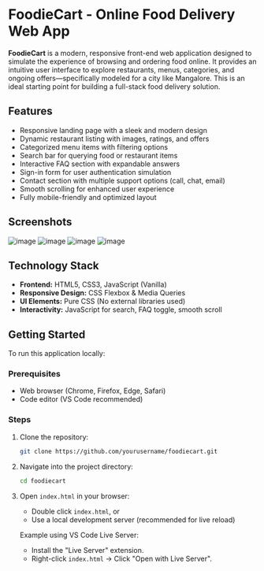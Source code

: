 # FoodieCart - Online Food Delivery Web App

**FoodieCart** is a modern, responsive front-end web application designed to simulate the experience of browsing and ordering food online. It provides an intuitive user interface to explore restaurants, menus, categories, and ongoing offers—specifically modeled for a city like Mangalore. This is an ideal starting point for building a full-stack food delivery solution.

## Features

* Responsive landing page with a sleek and modern design
* Dynamic restaurant listing with images, ratings, and offers
* Categorized menu items with filtering options
* Search bar for querying food or restaurant items
* Interactive FAQ section with expandable answers
* Sign-in form for user authentication simulation
* Contact section with multiple support options (call, chat, email)
* Smooth scrolling for enhanced user experience
* Fully mobile-friendly and optimized layout


## Screenshots
![image](https://github.com/user-attachments/assets/035dd147-d96b-4dcd-8da1-0c0bcdefb486)
![image](https://github.com/user-attachments/assets/e99edf6a-d291-4c11-b059-8dbe2ba151b5)
![image](https://github.com/user-attachments/assets/3195d212-9bb8-43a6-9890-761b691367ad)
![image](https://github.com/user-attachments/assets/0f5287c1-d27a-4094-9cb2-19cc3052b950)

## Technology Stack

* **Frontend:** HTML5, CSS3, JavaScript (Vanilla)
* **Responsive Design:** CSS Flexbox & Media Queries
* **UI Elements:** Pure CSS (No external libraries used)
* **Interactivity:** JavaScript for search, FAQ toggle, smooth scroll

## Getting Started

To run this application locally:

### Prerequisites

* Web browser (Chrome, Firefox, Edge, Safari)
* Code editor (VS Code recommended)

### Steps

1. Clone the repository:

   ```bash
   git clone https://github.com/yourusername/foodiecart.git
   ```
2. Navigate into the project directory:

   ```bash
   cd foodiecart
   ```
3. Open `index.html` in your browser:

   * Double click `index.html`, or
   * Use a local development server (recommended for live reload)

   Example using VS Code Live Server:

   * Install the "Live Server" extension.
   * Right-click `index.html` → Click "Open with Live Server".
